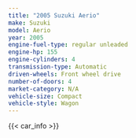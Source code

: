 ```yaml
---
title: "2005 Suzuki Aerio"
make: Suzuki
model: Aerio
year: 2005
engine-fuel-type: regular unleaded
engine-hp: 155
engine-cylinders: 4
transmission-type: Automatic
driven-wheels: Front wheel drive
number-of-doors: 4
market-category: N/A
vehicle-size: Compact
vehicle-style: Wagon
---
```


{{< car_info >}}
